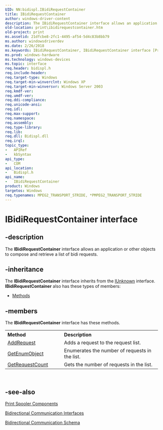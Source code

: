 ```yaml
---
UID: NN:bidispl.IBidiRequestContainer
title: IBidiRequestContainer
author: windows-driver-content
description: The IBidiRequestContainer interface allows an application or other objects to compose and retrieve a list of bidi requests.
old-location: print\ibidirequestcontainer.htm
old-project: print
ms.assetid: 21dfcbe8-2fc1-4495-af54-5d4c83b8bb79
ms.author: windowsdriverdev
ms.date: 2/26/2018
ms.keywords: IBidiRequestContainer, IBidiRequestContainer interface [Print Devices], IBidiRequestContainer interface [Print Devices], described, _win32_IBidiRequestContainer, bidispl/IBidiRequestContainer, gdi.ibidirequestcontainer, print.ibidirequestcontainer
ms.prod: windows-hardware
ms.technology: windows-devices
ms.topic: interface
req.header: bidispl.h
req.include-header: 
req.target-type: Windows
req.target-min-winverclnt: Windows XP
req.target-min-winversvr: Windows Server 2003
req.kmdf-ver: 
req.umdf-ver: 
req.ddi-compliance: 
req.unicode-ansi: 
req.idl: 
req.max-support: 
req.namespace: 
req.assembly: 
req.type-library: 
req.lib: 
req.dll: Bidispl.dll
req.irql: 
topic_type:
-	APIRef
-	kbSyntax
api_type:
-	COM
api_location:
-	Bidispl.h
api_name:
-	IBidiRequestContainer
product: Windows
targetos: Windows
req.typenames: MPEG2_TRANSPORT_STRIDE, *PMPEG2_TRANSPORT_STRIDE
---
```


# IBidiRequestContainer interface


## -description


The <b>IBidiRequestContainer</b> interface allows an application or other objects to compose and retrieve a list of bidi requests.


## -inheritance

The <b xmlns:loc="http://microsoft.com/wdcml/l10n">IBidiRequestContainer</b> interface inherits from the <a href="https://msdn.microsoft.com/33f1d79a-33fc-4ce5-a372-e08bda378332">IUnknown</a> interface. <b>IBidiRequestContainer</b> also has these types of members:
<ul>
<li><a href="https://docs.microsoft.com/">Methods</a></li>
</ul>

## -members

The <b>IBidiRequestContainer</b> interface has these methods.
<table class="members" id="memberListMethods">
<tr>
<th align="left" width="37%">Method</th>
<th align="left" width="63%">Description</th>
</tr>
<tr data="declared;">
<td align="left" width="37%">
<a href="https://msdn.microsoft.com/69a97816-2994-4eec-b2ab-a545195e3776">AddRequest</a>
</td>
<td align="left" width="63%">
Adds a request to the request list.

</td>
</tr>
<tr data="declared;">
<td align="left" width="37%">
<a href="https://msdn.microsoft.com/1aa7b934-c56b-4bfb-800e-950e1dbd5ba3">GetEnumObject</a>
</td>
<td align="left" width="63%">
Enumerates the number of requests in the list.

</td>
</tr>
<tr data="declared;">
<td align="left" width="37%">
<a href="https://msdn.microsoft.com/4215ca86-9ceb-451d-8e67-992a8a3f9bab">GetRequestCount</a>
</td>
<td align="left" width="63%">
Gets the number of requests in the list.

</td>
</tr>
</table> 


## -see-also

<a href="https://msdn.microsoft.com/42b5e6cf-b434-4734-86f3-b3b9d15ea468">Print Spooler Components</a>



<a href="https://msdn.microsoft.com/library/windows/hardware/ff545163">Bidirectional Communication Interfaces</a>



<a href="https://msdn.microsoft.com/b15b1aff-623e-4159-ab0f-ce386a1377eb">Bidirectional Communication Schema</a>



 

 


